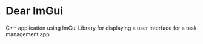 Dear ImGui
=====

C++ application using ImGui Library for displaying a user interface for a task management app.
